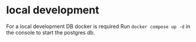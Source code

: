 # local development

For a local development DB docker is required
Run `docker compose up -d` in the console to start the postgres db.
